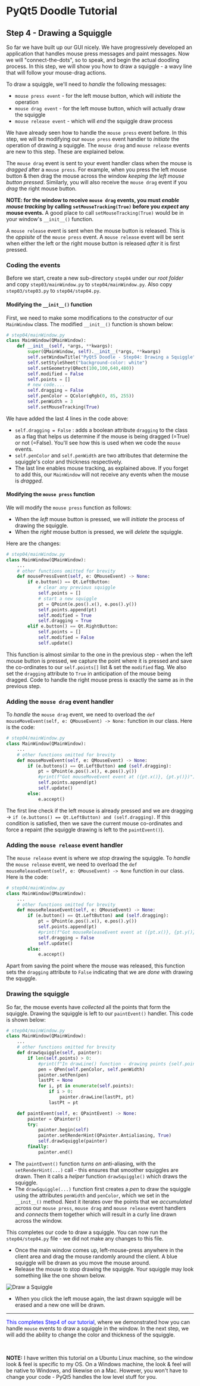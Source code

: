 # PyQt5 Doodle Tutorial

## Step 4 - Drawing a Squiggle
So far we have built up our GUI nicely. We have progressively developed an application that handles mouse press messages and paint messages. Now we will "connect-the-dots", so to speak, and begin the actual doodling process. In this step, we will show you how to draw a squiggle - a wavy line that will follow your mouse-drag actions.

To draw a squiggle, we'll need to _handle_ the following messages:
- `mouse press event` - for the left mouse button, which will _initiate_ the operation
- `mouse drag event` - for the left mouse button, which will actually draw the squiggle
- `mouse release event` - which will _end_ the squiggle draw process

We have already seen how to handle the `mouse press` event before. In this step, we will be modifying our `mouse press` event handler to _initiate_ the operation of drawing a squiggle. The `mouse drag` and `mouse release` events are new to this step. These are explained below.

The `mouse drag` event is sent to your event handler class when the mouse is _dragged_ after a `mouse press`. For example, when you press the left mouse button & then drag the mouse across the window _keeping the left mouse button pressed_. Similarly, you will also receive the `mouse drag` event if you _drag_ the right mouse button.

**NOTE: for the window to receive `mouse drag` events, you must _enable mouse tracking_ by calling `setMouseTracking(True)` before you _expect_ any mouse events.** A good place to call `setMouseTracking(True)` would be in your window's `__init__()` function.

A `mouse release` event is sent when the mouse button is released. This is the _oppisite_ of the `mouse press` event. A `mouse release` event will be sent when either the left or the right mouse button is released _after_ it is first pressed.

### Coding the events
Before we start, create a new sub-directory `step04` under our _root folder_ and copy `step03/mainWindow.py` to `step04/mainWindow.py`. Also copy `step03/step03.py` to `step04/step04.py`.

#### Modifying the `__init__()` function
First, we need to make some modifications to the _constructor_ of our `MainWindow` class. The modified `__init__()` function is shown below:

```python
# step04/mainWindow.py
class MainWindow(QMainWindow):
    def __init__(self, *args, **kwargs):
        super(QMainWindow, self).__init__(*args, **kwargs)
        self.setWindowTitle("PyQt5 Doodle - Step04: Drawing a Squiggle")
        self.setStyleSheet("background-color: white")
        self.setGeometry(QRect(100,100,640,480))
        self.modified = False
        self.points = []
        # new code....
        self.dragging = False
        self.penColor = QColor(qRgb(0, 85, 255))
        self.penWidth = 3
        self.setMouseTracking(True)
```
We have added the last 4 lines in the code above:
- `self.dragging = False` : adds a boolean attribute `dragging` to the class as a flag that helps us determine if the mouse is being dragged (=True) or not (=False). You'll see how this is used when we code the `mouse` events.
- `self.penColor` and `self.penWidth` are two attributes that determine the squiggle's color and thickness respectively.
- The last line enables mouse tracking, as explained above. If you forget to add this, our `MainWindow` will not receive any events when the mouse is _dragged_.

#### Modifying the `mouse press` function
We will modify the `mouse press` function as follows:
- When the _left_ mouse button is pressed, we will _initiate_ the process of drawing the squiggle.
- When the _right_ mouse button is pressed, we will _delete_ the squiggle.

Here are the changes:
```python
# step04/mainWindow.py
class MainWindow(QMainWindow):
    ...
    # other functions omitted for brevity
    def mousePressEvent(self, e: QMouseEvent) -> None:
        if e.button() == Qt.LeftButton:
            # clear any previous squiggle
            self.points = []
            # start a new squiggle
            pt = QPoint(e.pos().x(), e.pos().y())
            self.points.append(pt)
            self.modified = True
            self.dragging = True
        elif e.button() == Qt.RightButton:
            self.points = []
            self.modified = False
            self.update()
```
This function is almost similar to the one in the previous step - when the left mouse button is pressed, we capture the point where it is pressed and save the co-ordinates to our `self.points[]` list & set the `modified` flag. We also set the `dragging` attribute to `True` in anticipation of the mouse being dragged. Code to handle the right mouse press is exactly the same as in the previous step.

### Adding the `mouse drag` event handler
To _handle_ the `mouse drag` event, we need to overload the `def mouseMoveEvent(self, e: QMouseEvent) -> None:` function in our class. Here is the code:

```python
# step04/mainWindow.py
class MainWindow(QMainWindow):
    ...
    # other functions omitted for brevity
    def mouseMoveEvent(self, e: QMouseEvent) -> None:
        if (e.buttons() == Qt.LeftButton) and (self.dragging):
            pt = QPoint(e.pos().x(), e.pos().y())
            #print(f"Got mouseMoveEvent event at ({pt.x()}, {pt.y()})")
            self.points.append(pt)
            self.update()
        else:
            e.accept()
```
The first line check if the left mouse is already pressed and we are dragging -> `if (e.buttons() == Qt.LeftButton) and (self.dragging)`. If this condition is satisfied, then we save the current mouse co-ordinates and force a repaint (the squiggle drawing is left to the `paintEvent()`).

### Adding the `mouse release` event handler
The `mouse release` event is where we _stop_ drawing the squiggle. To _handle_ the `mouse release` event, we need to overload the `def mouseReleaseEvent(self, e: QMouseEvent) -> None` function in our class. Here is the code:

```python
# step04/mainWindow.py
class MainWindow(QMainWindow):
    ...
    # other functions omitted for brevity
    def mouseReleaseEvent(self, e: QMouseEvent) -> None:
        if (e.button() == Qt.LeftButton) and (self.dragging):
            pt = QPoint(e.pos().x(), e.pos().y())
            self.points.append(pt)
            #print(f"Got mouseReleaseEvent event at ({pt.x()}, {pt.y()})")
            self.dragging = False
            self.update()
        else:
            e.accept()
```
Apart from saving the point where the mouse was released, this function sets the `dragging` attribute to `False` indicating that we are _done_ with drawing the squggle.

### Drawing the squiggle
So far, the mouse events have _collected_ all the points that form the squiggle. Drawing the squiggle is left to our `paintEvent()` handler. This code is shown below:

```python
# step04/mainWindow.py
class MainWindow(QMainWindow):
    ...
    # other functions omitted for brevity
    def drawSquiggle(self, painter):
        if len(self.points) > 0:
            #print(f"In drawLine() function - drawing points {self.points}")
            pen = QPen(self.penColor, self.penWidth)
            painter.setPen(pen)
            lastPt = None
            for i, pt in enumerate(self.points):
                if i > 0:
                    painter.drawLine(lastPt, pt)
                lastPt = pt

    def paintEvent(self, e: QPaintEvent) -> None:
        painter = QPainter()
        try:
            painter.begin(self)
            painter.setRenderHint(QPainter.Antialiasing, True)
            self.drawSquiggle(painter)
        finally:
            painter.end()
```
- The `paintEvent()` function _turns on_ anti-aliasing, with the `setRenderHint(...)` call - this ensures that smoother squiggles are drawn. Then it calls a _helper_ function `drawSquiggle()` which draws the squiggle.
- The `drawSquiggle(...)` function first creates a _pen_ to draw the squiggle using the attributes `penWidth` and `penColor`, which we set in the `__init__()` method. Next it iterates over the points that we _accumulated_ across our `mouse press`, `mouse drag` and `mouse release` event handlers and _connects_ them together which will result in a curly line drawn across the window.

This completes our code to draw a squiggle. You can now run the `step04/step04.py` file - we did not make any changes to this file.
- Once the main window comes up, left-mouse-press anywhere in the client area and drag the mouse randomly around the client. A blue squiggle will be drawn as you move the mouse around.
- Release the mouse to stop drawing the squiggle. Your squiggle may look something like the one shown below.

![Draw a Squiggle](./images/Step04-DrawSquiggle.png)

- When you click the left mouse again, the last drawn squiggle will be erased and a new one will be drawn.

<hr/>

<span style="color:blue">This completes Step4 of our tutorial</span>, where we demonstrated how you can handle `mouse` events to draw a squiggle in the window. In the next step, we will add the ability to change the color and thickness of the squiggle.

<br/>

__NOTE:__ I have written this tutorial on a Ubuntu Linux machine, so the window look & feel is specific to my OS. On a Windows machine, the look & feel will be native to Windows, and likewise on a Mac. However, you won't have to change your code - PyQt5 handles the low level stuff for you.
